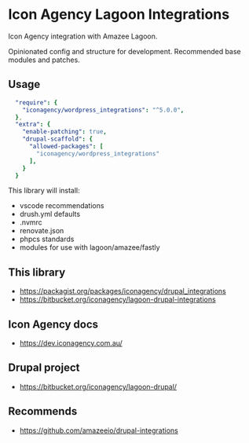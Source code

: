 # Icon Agency Lagoon Integrations

Icon Agency integration with Amazee Lagoon.

Opinionated config and structure for development. Recommended base modules and patches.

## Usage

```yml
  "require": {
    "iconagency/wordpress_integrations": "^5.0.0",
  },
  "extra": {
    "enable-patching": true,
    "drupal-scaffold": {
      "allowed-packages": [
        "iconagency/wordpress_integrations"
      ],
    }
  }
```

This library will install:
- vscode recommendations
- drush.yml defaults
- .nvmrc
- renovate.json
- phpcs standards
- modules for use with lagoon/amazee/fastly

## This library
- https://packagist.org/packages/iconagency/drupal_integrations
- https://bitbucket.org/iconagency/lagoon-drupal-integrations

## Icon Agency docs
- https://dev.iconagency.com.au/

## Drupal project
- https://bitbucket.org/iconagency/lagoon-drupal/

## Recommends
- https://github.com/amazeeio/drupal-integrations